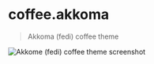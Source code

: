 # coffee.akkoma

> Akkoma (fedi) coffee theme

![Akkome (fedi) coffee theme screenshot](https://github.com/coffee-theme/coffee.akkoma/assets/71613062/7458fc7a-4e18-4b19-ba0c-112684d32a1c)
